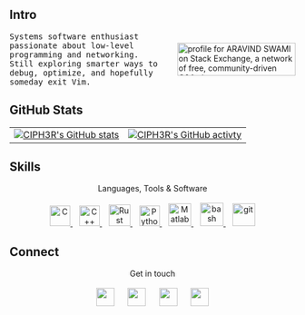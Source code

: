 ## <b> Intro </b>  

<div style="display: flex; align-items: center; justify-content: space-between;">
    <samp>
        Systems software enthusiast passionate about low-level programming and networking.<br/>
        Still exploring smarter ways to debug, optimize, and hopefully someday exit Vim.
    </samp>
    <a href="https://stackexchange.com/users/14259425/aravind-swami">
        <img src="https://stackexchange.com/users/flair/14259425.png" 
             width="208" height="58" 
             alt="profile for ARAVIND SWAMI on Stack Exchange, a network of free, community-driven Q&amp;A sites" 
             title="profile for ARAVIND SWAMI on Stack Exchange, a network of free, community-driven Q&amp;A sites" />
    </a>
</div>


## <b> GitHub Stats </b>
<table>
    <tr>
        <td>
            <a href="https://github.com/cipherswami">
                <img src="https://github-readme-stats.vercel.app/api?username=cipherswami&show_icons=true&hide=&count_private=true&title_color=0891b2&text_color=ffffff&icon_color=3382ed&bg_color=1e3a8a&hide_border=true&show_icons=true" alt="CIPH3R's GitHub stats" />
            </a>
        </td>
        <td>
            <a href="https://github.com/cipherswami">
                <img src="https://github-readme-streak-stats.herokuapp.com/?user=cipherswami&stroke=ffffff&background=1e3a8a&ring=0891b2&fire=0891b2&currStreakNum=ffffff&currStreakLabel=0891b2&sideNums=ffffff&sideLabels=ffffff&dates=ffffff&hide_border=true" alt="CIPH3R's GitHub activty" />
            </a>   
        </td>
    </tr>
</table>

## <b> Skills </b>
<div align="center">
  Languages, Tools & Software<br/><br/>
  <a href="https://www.c-language.org/" target="_blank" rel="noreferrer">
    <img src="https://raw.githubusercontent.com/danielcranney/readme-generator/main/public/icons/skills/c-colored.svg" width="36" height="36" alt="C" />
  </a>
  &nbsp;&nbsp;
  <a href="https://isocpp.org/std/" target="_blank" rel="noreferrer">
    <img src="https://raw.githubusercontent.com/danielcranney/readme-generator/main/public/icons/skills/cplusplus-colored.svg" width="36" height="36" alt="C++" />
  </a>
  &nbsp;&nbsp;
  <a href="https://www.rust-lang.org/" target="_blank" rel="noreferrer">
    <img src="https://raw.githubusercontent.com/danielcranney/readme-generator/main/public/icons/skills/rust-colored.svg" width="38" height="38" alt="Rust" />
  </a>
  &nbsp;&nbsp;
  <a href="https://www.python.org/" target="_blank" rel="noreferrer">
    <img src="https://raw.githubusercontent.com/danielcranney/readme-generator/main/public/icons/skills/python-colored.svg" width="36" height="36" alt="Python" />
  </a>
  &nbsp;&nbsp;
  <a href="https://www.mathworks.com/" target="_blank" rel="noreferrer">
    <img src="https://upload.wikimedia.org/wikipedia/commons/2/21/Matlab_Logo.png" width="40" height="40" alt="Matlab" />
  </a>
  &nbsp;&nbsp;
  <a href="https://www.gnu.org/software/bash/" target="_blank" rel="noreferrer">
    <img src="https://img.icons8.com/small/96/bash.png" width="41" height="41" alt="bash" />
  </a>
  &nbsp;&nbsp;
  <a href="https://git-scm.com/" target="_blank" rel="noreferrer">
    <img src="https://www.vectorlogo.zone/logos/git-scm/git-scm-icon.svg" width="40" height="40" alt="git" />
  </a>
</div>

## <b> Connect </b>
<div align="center" style="inline-flex">
    Get in touch <br /><br />
    <a href="mailto:aravindswami135@gmail.com" target="_blank" rel="noreferrer"><img src="https://img.icons8.com/fluency/48/undefined/gmail-new.png" width="32" height="32" /></a> 
    &nbsp;&nbsp;&nbsp;&nbsp;
    <a href="https://www.linkedin.com/in/cipherswami" target="_blank" rel="noreferrer"><img src="https://raw.githubusercontent.com/danielcranney/readme-generator/main/public/icons/socials/linkedin.svg" width="32" height="32" /></a>
    &nbsp;&nbsp;&nbsp;&nbsp;
    <a href="https://www.twitter.com/cipherswami" target="_blank" rel="noreferrer"><img src="https://raw.githubusercontent.com/danielcranney/readme-generator/main/public/icons/socials/twitter.svg" width="32" height="32" /></a>
    &nbsp;&nbsp;&nbsp;&nbsp;
    <a href="https://discord.com/users/cipherswami#3642" target="_blank" rel="noreferrer"><img src="https://raw.githubusercontent.com/danielcranney/readme-generator/main/public/icons/socials/discord.svg" width="32" height="32" /></a>
</div>
